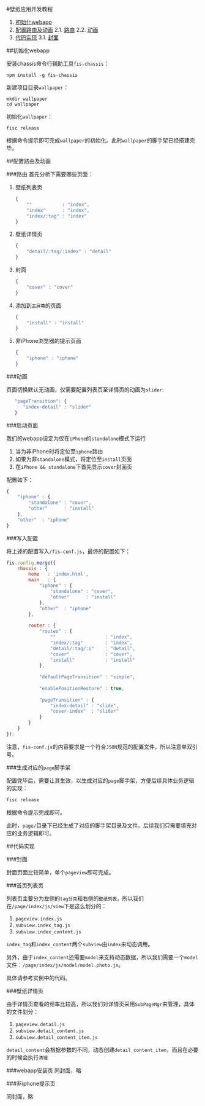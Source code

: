 #壁纸应用开发教程

1. [初始化webapp](#初始化webapp)
2. [配置路由及动画](配置路由及动画)
   2.1. [路由](#路由)
   2.2. [动画](#动画)
3. [代码实现](#代码实现)
   3.1. [封面](#封面)

##初始化webapp

安装chassis命令行辅助工具`fis-chassis`：

```
npm install -g fis-chassis
```

新建项目目录`wallpaper`：

```
mkdir wallpaper
cd wallpaper
```

初始化`wallpaper`：

```
fisc release
```

根据命令提示即可完成`wallpaper`的初始化。此时`wallpaper`的脚手架已经搭建完毕。


##配置路由及动画

###路由
首先分析下需要哪些页面：

1. 壁纸列表页

   ```javascript
   {
       ""           : "index",
       "index"      : "index",
       "index/:tag" : "index"
   }
   ```

2. 壁纸详情页

   ```javascript
   {
       "detail/:tag/:index" : "detail"
   }
   ```

3. 封面

   ```javascript
   {
       "cover" : "cover"
   }
   ```

4. 添加到`主屏幕`的页面

   ```javascript
   {
       "install" : "install"
   }
   ```


5. 非iPhone浏览器的提示页面

   ```javascript
   {
       "iphone" : "iphone"
   }
   ```

###动画

页面切换默认无动画，仅需要配置列表页至详情页的动画为`slider`:

```javascript
   "pageTransition": {
      "index-detail" : "slider"
   }
```

###启动页面

我们的webapp设定为仅在`iPhone`的`standalone`模式下运行


1. 当为非iPhone时将定位至`iphone`路由
2. 如果为非`standalone`模式，将定位至`install`页面
3. 在`iPhone && standalone`下首先显示`cover`封面页

配置如下：

```javascript
{
	"iphone" : {
		"standalone" : "cover",
		"other"      : "install"
	},
	"other"  : "iphone"
}
```

###写入配置

将上述的配置写入`/fis-conf.js`，最终的配置如下：

```javascript
fis.config.merge({
    chassis : {
		home   : 'index.html',
		main   : {
			"iphone" : {
				"standalone" : "cover",
				"other"      : "install"
			},
			"other"  : "iphone"
		},
		
		router : {
			"routes" : {
				""                  : "index",
				"index/:tag"        : "index",
				"detail/:tag/:i"    : "detail",
				"cover"             : "cover",
				"install"           : "install"
			},
			
			"defaultPageTransition" : "simple",
			
			"enablePositionRestore" : true,
			
			"pageTransition" : {
				"index-detail" : "slide",
				"cover-index"  : "slider"
			}
		}
	}
});
```

注意，`fis-conf.js`的内容要求是一个符合`JSON`规范的配置文件，所以注意单双引号。


###生成对应的`page`脚手架

配置完毕后，需要让其生效，以生成对应的`page`脚手架，方便后续具体业务逻辑的实现：

```javascript
fisc release
```

根据命令提示完成即可。

此时，`page/`目录下已经生成了对应的脚手架目录及文件。后续我们只需要填充对应的业务逻辑即可。


##代码实现

###封面

封面页面比较简单，单个`pageview`即可完成。

###首页列表页

列表页主要分为左侧的`tag分类`和右侧的`壁纸列表`，所以我们在`/page/index/js/view`下是这么划分的：

1. `pageview.index.js`
2. `subview.index_tag.js`
3. `subview.index_content.js`


`index_tag`和`index_content`两个`subview`由`index`来动态调用。

另外，由于`index_content`还需要`model`来支持动态数据，所以我们需要一个`model`文件：`/page/index/js/model/model.photo.js`。

具体请参考实例中的代码。

###壁纸详情页

由于详情页查看的频率比较高，所以我们对详情页采用`SubPageMgr`来管理，具体的文件划分：

1. `pageview.detail.js`
2. `subview.detail_content.js`
3. `subview.detail_content_item.js`

`detail_content`会根据参数的不同，动态创建`detail_content_item`，而且在必要的时候会执行`清理`


###webapp安装页
同封面，略

###非iphone提示页

同封面，略




